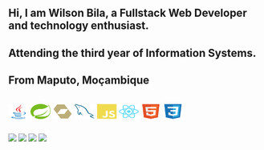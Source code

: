 ## Hi, I am Wilson Bila, a Fullstack Web Developer and technology enthusiast.

## Attending the third year of Information Systems.
## From Maputo, Moçambique

<div style="display: inline_block"><br>
  <img align="center" alt="Wilson-Java" height="30" width="40" src="https://raw.githubusercontent.com/devicons/devicon/master/icons/java/java-original.svg">
  <img align="center" alt="Wilson-Spring" height="30" width="40" src="https://raw.githubusercontent.com/devicons/devicon/master/icons/spring/spring-original.svg">
  <img align="center" alt="Wilson-Hibernate" height="30" width="40" src="https://raw.githubusercontent.com/devicons/devicon/master/icons/hibernate/hibernate-plain.svg">
  <img align="center" alt="Wilson-MySQL" height="30" width="40" src="https://raw.githubusercontent.com/devicons/devicon/master/icons/mysql/mysql-plain.svg">
  <img align="center" alt="Wilson-Js" height="30" width="40" src="https://raw.githubusercontent.com/devicons/devicon/master/icons/javascript/javascript-plain.svg">
  <img align="center" alt="Wilson-React" height="30" width="40" src="https://raw.githubusercontent.com/devicons/devicon/master/icons/react/react-original.svg">
  <img align="center" alt="Wilson-HTML" height="30" width="40" src="https://raw.githubusercontent.com/devicons/devicon/master/icons/html5/html5-original.svg">
  <img align="center" alt="Wilson-CSS" height="30" width="40" src="https://raw.githubusercontent.com/devicons/devicon/master/icons/css3/css3-original.svg">
</div>
  
  ##
 
<div> 
  <a href="https://www.instagram.com/wilson.bila_?igsh=OGQ5ZDc2ODk2ZA==" target="_blank"><img src="https://img.shields.io/badge/-Instagram-%23E4405F?style=for-the-badge&logo=instagram&logoColor=white" target="_blank"></a>
 	<a href="https://www.facebook.com/wilson.bila.79?mibextid=LQQJ4d" target="_blank"><img src="https://img.shields.io/badge/Facebook-7289DA?style=for-the-badge&logo=facebook&logoColor=white" target="_blank"></a> 
  <a href = "mailto:wylsonbila@gmail.com"><img src="https://img.shields.io/badge/-Gmail-%23333?style=for-the-badge&logo=gmail&logoColor=white" target="_blank"></a>
  <a href="https://www.linkedin.com/in/wilson-bila-b107b228b" target="_blank"><img src="https://img.shields.io/badge/-LinkedIn-%230077B5?style=for-the-badge&logo=linkedin&logoColor=white" target="_blank"></a> 
</div>
